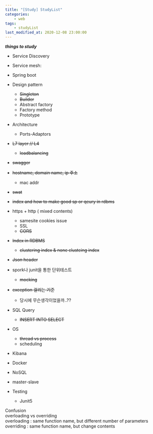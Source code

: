 ```yaml
---
title: "[Study] StudyList"
categories:
    - web
tags:
    - studyList
last_modified_at: 2020-12-08 23:00:00
---
```


***things to study***

- Service Discovery
- Service mesh:
- Spring boot
- Design pattern
   - ~~Singleton~~
   - ~~Builder~~
   - Abstract factory
   - Factory method
   - Prototype
- Architecture
    - Ports-Adaptors
- ~~L7 layer // L4~~
   - ~~loadbalancing~~ 
- ~~swagger~~
- ~~hostname, domain name, ip 주소~~
    - mac addr
- ~~swat~~
- ~~index and how to make good sp or qeury in rdbms~~
- https + http ( mixed contents)
   - samesite cookies issue
   - SSL
   - ~~CORS~~
- ~~Index in RDBMS~~
   - ~~clustering index & none clusteing index~~

- ~~Json header~~
- spork나 junit을 통한 단위테스트
    - ~~mocking~~
- ~~exception 걸리는 기준~~ 
    - 당시에 무슨생각이었을까..??
- SQL Query
    - ~~INSERT INTO SELECT~~
- OS 
    - ~~thread vs process~~
    - scheduling
- Kibana
- Docker
- NoSQL
- master-slave
- Testing
    - Junit5



Confusion<br>
overloading vs overriding<br>
overloading : same function name, but different number of parameters<br>
overriding : same function name, but change contents